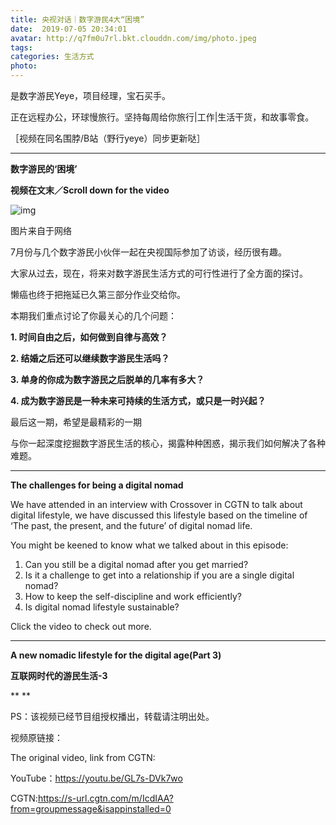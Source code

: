 ```yaml
---
title: 央视对话｜数字游民4大“困境”
date:  2019-07-05 20:34:01
avatar: http://q7fm0u7rl.bkt.clouddn.com/img/photo.jpeg
tags: 
categories: 生活方式
photo: 
---
```


是数字游民Yeye，项目经理，宝石买手。

正在远程办公，环球慢旅行。坚持每周给你旅行|工作|生活干货，和故事零食。



［视频在同名围脖/B站（野行yeye）同步更新哒］



------



**数字游民的‘困境’**



**视频在文末／Scroll down for the video**



![img](http://q7fm0u7rl.bkt.clouddn.com//img640-20200406232404787.jpeg)

图片来自于网络



7月份与几个数字游民小伙伴一起在央视国际参加了访谈，经历很有趣。



大家从过去，现在，将来对数字游民生活方式的可行性进行了全方面的探讨。



懒癌也终于把拖延已久第三部分作业交给你。



本期我们重点讨论了你最关心的几个问题：

**1. 时间自由之后，如何做到自律与高效？**

**2. 结婚之后还可以继续数字游民生活吗？**

**3. 单身的你成为数字游民之后脱单的几率有多大？**

**4. 成为数字游民是一种未来可持续的生活方式，或只是一时兴起？**



最后这一期，希望是最精彩的一期

与你一起深度挖掘数字游民生活的核心，揭露种种困惑，揭示我们如何解决了各种难题。



------



**The challenges for being a digital nomad**



We have attended in an interview with Crossover in CGTN to talk about digital lifestyle, we have discussed this lifestyle based on the timeline of ‘The past, the present, and the future’ of digital nomad life. 



You might be keened to know what we talked about in this episode:

1. Can you still be a digital nomad after you get married?
2. Is it a challenge to get into a relationship if you are a single digital nomad?
3. How to keep the self-discipline and work efficiently?
4. Is digital nomad lifestyle sustainable? 



Click the video to check out more.



------



 **A new nomadic lifestyle for the digital age(Part 3)**

**互联网时代的游民生活-3**

**
**





PS：该视频已经节目组授权播出，转载请注明出处。

视频原链接：

The original video, link from CGTN: 

YouTube：https://youtu.be/GL7s-DVk7wo

CGTN:https://s-url.cgtn.com/m/IcdIAA?from=groupmessage&isappinstalled=0